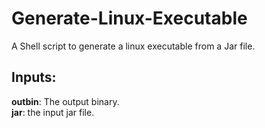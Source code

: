 # Generate-Linux-Executable
A Shell script to generate a linux executable from a Jar file.

## Inputs:

**outbin**: The output binary. <br>
**jar**: the input jar file.
